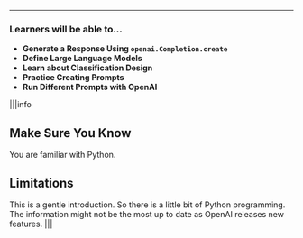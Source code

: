 ---

### Learners will be able to...
* **Generate a Response Using `openai.Completion.create`**
* **Define Large Language Models**
* **Learn about Classification Design**
* **Practice Creating Prompts**
* **Run Different Prompts with OpenAI**

|||info
## Make Sure You Know
You are familiar with Python.

## Limitations
This is a gentle introduction. So there is a little bit of Python programming. The information might not be the most up to date as OpenAI releases new features.
|||
